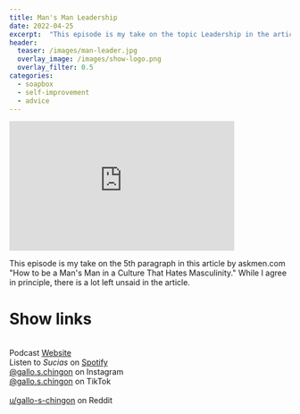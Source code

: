 ```yaml
---
title: Man's Man Leadership
date: 2022-04-25
excerpt:  "This episode is my take on the topic Leadership in the article 'How to be a Man's Man in a Culture That Hates Masculinity' by askmen.com "
header:
  teaser: /images/man-leader.jpg
  overlay_image: /images/show-logo.png
  overlay_filter: 0.5
categories:
  - soapbox
  - self-improvement
  - advice
---
```

<iframe src='https://open.spotify.com/embed/episode/6O1E7cDXhzJg2dtSpXHpvZ' width='80%' height='232' frameborder='0' allowtransparency='true' allow='encrypted-media'></iframe>

This episode is my take on the 5th paragraph in this article by askmen.com "How to be a Man's Man in a Culture That Hates Masculinity." While I agree in principle, there is a lot left unsaid in the article. 

# Show links

<br> Podcast [Website](https://sucias.xyz)  <a href='https://sucias.xyz'><i class='fas fa-link'></i></a>
<br> Listen to *Sucias* on [Spotify](https://open.spotify.com/show/3XjoipCU3QzeIaQAAQpBdW)  <a href='https://open.spotify.com/show/3XjoipCU3QzeIaQAAQpBdW'><i class='fab fa-spotify'></i></a>
<br> [@gallo.s.chingon](https://instagram.com/gallo.s.chingon) on Instagram  <a href='https://www.instagram.com/gallo.s.chingon'><i class='fa-brands fa-instagram-square'></i></a>
<br> [@gallo.s.chingon](https://www.tiktok.com/@gallo.s.chingon) on TikTok <a href='https://www.tiktok.com/@gallo.s.chingon'><i class='fa-brands fa-tiktok'></i><br>
<br> [u/gallo-s-chingon](https://reddit.com/u/gallo-s-chingon/submitted) on Reddit <a href='https://reddit.com/u/gallo-s-chingon/submitted'><i class='fab fa-reddit'></i></a>
